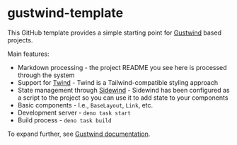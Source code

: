 # gustwind-template

This GitHub template provides a simple starting point for [Gustwind](https://gustwind.js.org/) based projects.

Main features:

* Markdown processing - the project README you see here is processed through the system
* Support for [Twind](https://twind.dev/) - Twind is a Tailwind-compatible styling approach
* State management through [Sidewind](https://sidewind.js.org/) - Sidewind has been configured as a script to the project so you can use it to add state to your components
* Basic components - I.e., `BaseLayout`, `Link`, etc.
* Development server - `deno task start`
* Build process - `deno task build`

To expand further, see [Gustwind documentation](https://gustwind.js.org/).
